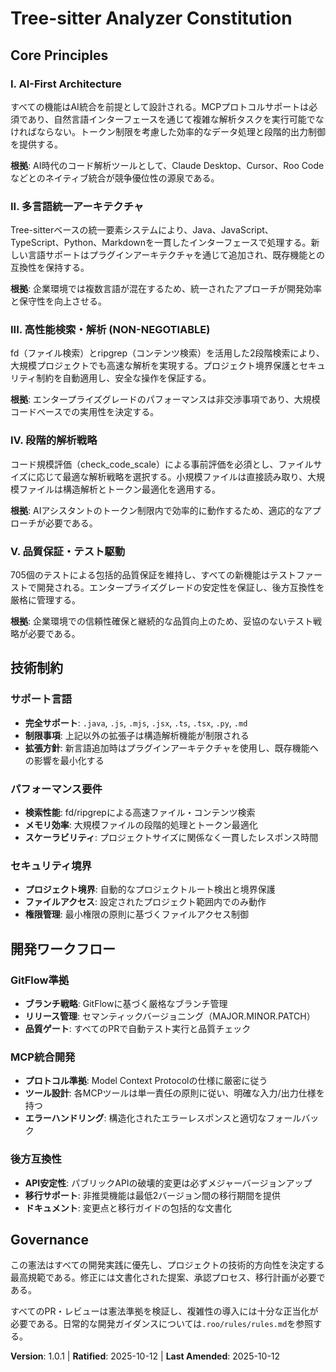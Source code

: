 <!--
Sync Impact Report:
Version change: 1.0.0 → 1.0.1
Modified principles: Updated test count from 2934 to 705 (current accurate count)
Added sections: None
Removed sections: None
Templates requiring updates: ✅ All templates remain aligned with constitution
Follow-up TODOs: None - all placeholders resolved
-->

# Tree-sitter Analyzer Constitution

## Core Principles

### I. AI-First Architecture
すべての機能はAI統合を前提として設計される。MCPプロトコルサポートは必須であり、自然言語インターフェースを通じて複雑な解析タスクを実行可能でなければならない。トークン制限を考慮した効率的なデータ処理と段階的出力制御を提供する。

**根拠**: AI時代のコード解析ツールとして、Claude Desktop、Cursor、Roo Codeなどとのネイティブ統合が競争優位性の源泉である。

### II. 多言語統一アーキテクチャ
Tree-sitterベースの統一要素システムにより、Java、JavaScript、TypeScript、Python、Markdownを一貫したインターフェースで処理する。新しい言語サポートはプラグインアーキテクチャを通じて追加され、既存機能との互換性を保持する。

**根拠**: 企業環境では複数言語が混在するため、統一されたアプローチが開発効率と保守性を向上させる。

### III. 高性能検索・解析 (NON-NEGOTIABLE)
fd（ファイル検索）とripgrep（コンテンツ検索）を活用した2段階検索により、大規模プロジェクトでも高速な解析を実現する。プロジェクト境界保護とセキュリティ制約を自動適用し、安全な操作を保証する。

**根拠**: エンタープライズグレードのパフォーマンスは非交渉事項であり、大規模コードベースでの実用性を決定する。

### IV. 段階的解析戦略
コード規模評価（check_code_scale）による事前評価を必須とし、ファイルサイズに応じて最適な解析戦略を選択する。小規模ファイルは直接読み取り、大規模ファイルは構造解析とトークン最適化を適用する。

**根拠**: AIアシスタントのトークン制限内で効率的に動作するため、適応的なアプローチが必要である。

### V. 品質保証・テスト駆動
705個のテストによる包括的品質保証を維持し、すべての新機能はテストファーストで開発される。エンタープライズグレードの安定性を保証し、後方互換性を厳格に管理する。

**根拠**: 企業環境での信頼性確保と継続的な品質向上のため、妥協のないテスト戦略が必要である。

## 技術制約

### サポート言語
- **完全サポート**: `.java`, `.js`, `.mjs`, `.jsx`, `.ts`, `.tsx`, `.py`, `.md`
- **制限事項**: 上記以外の拡張子は構造解析機能が制限される
- **拡張方針**: 新言語追加時はプラグインアーキテクチャを使用し、既存機能への影響を最小化する

### パフォーマンス要件
- **検索性能**: fd/ripgrepによる高速ファイル・コンテンツ検索
- **メモリ効率**: 大規模ファイルの段階的処理とトークン最適化
- **スケーラビリティ**: プロジェクトサイズに関係なく一貫したレスポンス時間

### セキュリティ境界
- **プロジェクト境界**: 自動的なプロジェクトルート検出と境界保護
- **ファイルアクセス**: 設定されたプロジェクト範囲内でのみ動作
- **権限管理**: 最小権限の原則に基づくファイルアクセス制御

## 開発ワークフロー

### GitFlow準拠
- **ブランチ戦略**: GitFlowに基づく厳格なブランチ管理
- **リリース管理**: セマンティックバージョニング（MAJOR.MINOR.PATCH）
- **品質ゲート**: すべてのPRで自動テスト実行と品質チェック

### MCP統合開発
- **プロトコル準拠**: Model Context Protocolの仕様に厳密に従う
- **ツール設計**: 各MCPツールは単一責任の原則に従い、明確な入力/出力仕様を持つ
- **エラーハンドリング**: 構造化されたエラーレスポンスと適切なフォールバック

### 後方互換性
- **API安定性**: パブリックAPIの破壊的変更は必ずメジャーバージョンアップ
- **移行サポート**: 非推奨機能は最低2バージョン間の移行期間を提供
- **ドキュメント**: 変更点と移行ガイドの包括的な文書化

## Governance

この憲法はすべての開発実践に優先し、プロジェクトの技術的方向性を決定する最高規範である。修正には文書化された提案、承認プロセス、移行計画が必要である。

すべてのPR・レビューは憲法準拠を検証し、複雑性の導入には十分な正当化が必要である。日常的な開発ガイダンスについては`.roo/rules/rules.md`を参照する。

**Version**: 1.0.1 | **Ratified**: 2025-10-12 | **Last Amended**: 2025-10-12